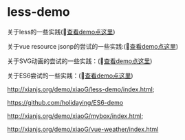 # less-demo

关于less的一些实践(:red_car:[查看demo点这里](https://holidaying.github.io/less-demo/index.html))

关于vue resource jsonp的尝试的一些实践:(:red_car:[查看demo点这里](https://holidaying.github.io/less-demo/index.html))

关于SVG动画的尝试的一些实践：(:apple:[查看demo点这里](https://holidaying.github.io/SVG-demo/mybox/index.html))

关于ES6尝试的一些实践：(:apple:[查看demo点这里](https://github.com/holidaying/ES6-demo))

http://xianjs.org/demo/xiaoG/less-demo/index.html;

https://github.com/holidaying/ES6-demo

http://xianjs.org/demo/xiaoG/mybox/index.html;

http://xianjs.org/demo/xiaoG/vue-weather/index.html
